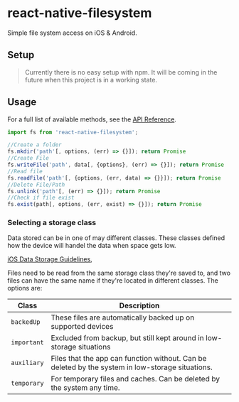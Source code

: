 # react-native-filesystem

Simple file system access on iOS &amp; Android.

## Setup
> Currently there is no easy setup with npm. It will be coming in the future when this project is in a working state.

## Usage

For a full list of available methods, see the [API Reference](docs/reference.md).

```javascript
import fs from 'react-native-filesystem';

//Create a folder
fs.mkdir('path'[, options, (err) => {}]); return Promise
//Create File
fs.writeFile('path', data[, {options}, (err) => {}]); return Promise
//Read file
fs.readFile('path'[, {options, (err, data) => {}}]); return Promise
//Delete File/Path
fs.unlink('path'[, (err) => {}]); return Promise
//Check if file exist
fs.exist(path[, options, (err, exist) => {}]); return Promise
```

### Selecting a storage class

Data stored can be in one of may different classes. These classes defined how the device will handel the data when space gets low.

[iOS Data Storage Guidelines](https://developer.apple.com/icloud/documentation/data-storage/index.html),


Files need to be read from the same storage class they're saved to, and two files can have the same
name if they're located in different classes. The options are:

| Class | Description |
|---------------|-------------|
| `backedUp` | These files are automatically backed up on supported devices
| `important` | Excluded from backup, but still kept around in low-storage situations
| `auxiliary` | Files that the app can function without. Can be deleted by the system in low-storage situations.
| `temporary` | For temporary files and caches. Can be deleted by the system any time.
